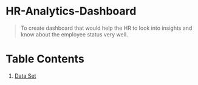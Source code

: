 # HR-Analytics-Dashboard
>To create dashboard that would help the HR to look into insights and know about the employee status very well.

# Table Contents
1. [Data Set](#Data-set)

